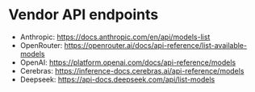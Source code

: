 

# Vendor API endpoints

* Anthropic: https://docs.anthropic.com/en/api/models-list
* OpenRouter: https://openrouter.ai/docs/api-reference/list-available-models
* OpenAI: https://platform.openai.com/docs/api-reference/models
* Cerebras: https://inference-docs.cerebras.ai/api-reference/models
* Deepseek: https://api-docs.deepseek.com/api/list-models

